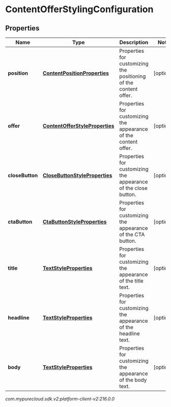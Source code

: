 # ContentOfferStylingConfiguration


## Properties

| Name | Type | Description | Notes |
| ------------ | ------------- | ------------- | ------------- |
| **position** | [**ContentPositionProperties**](ContentPositionProperties) | Properties for customizing the positioning of the content offer. |  [optional] |
| **offer** | [**ContentOfferStyleProperties**](ContentOfferStyleProperties) | Properties for customizing the appearance of the content offer. |  [optional] |
| **closeButton** | [**CloseButtonStyleProperties**](CloseButtonStyleProperties) | Properties for customizing the appearance of the close button. |  [optional] |
| **ctaButton** | [**CtaButtonStyleProperties**](CtaButtonStyleProperties) | Properties for customizing the appearance of the CTA button. |  [optional] |
| **title** | [**TextStyleProperties**](TextStyleProperties) | Properties for customizing the appearance of the title text. |  [optional] |
| **headline** | [**TextStyleProperties**](TextStyleProperties) | Properties for customizing the appearance of the headline text. |  [optional] |
| **body** | [**TextStyleProperties**](TextStyleProperties) | Properties for customizing the appearance of the body text. |  [optional] |




_com.mypurecloud.sdk.v2:platform-client-v2:216.0.0_
